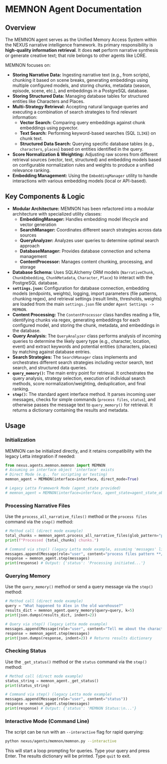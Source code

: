 # MEMNON Agent Documentation

## Overview

The MEMNON agent serves as the Unified Memory Access System within the NEXUS narrative intelligence framework. Its primary responsibility is **high-quality information retrieval**. It does **not** perform narrative synthesis or generate creative text; that role belongs to other agents like LORE.

MEMNON focuses on:

*   **Storing Narrative Data:** Ingesting narrative text (e.g., from scripts), chunking it based on scene breaks, generating embeddings using multiple configured models, and storing chunks, metadata (season, episode, scene, etc.), and embeddings in a PostgreSQL database.
*   **Storing Structured Data:** Managing database tables for structured entities like Characters and Places.
*   **Multi-Strategy Retrieval:** Accepting natural language queries and executing a combination of search strategies to find relevant information:
    *   **Vector Search:** Comparing query embeddings against chunk embeddings using pgvector.
    *   **Text Search:** Performing keyword-based searches (SQL `ILIKE`) on chunk text.
    *   **Structured Data Search:** Querying specific database tables (e.g., `characters`, `places`) based on entities identified in the query.
*   **Score Normalization & Weighting:** Adjusting raw scores from different retrieval sources (vector, text, structured) and embedding models based on configurable normalization rules and weights to produce a unified relevance ranking.
*   **Embedding Management:** Using the `EmbeddingManager` utility to handle interactions with various embedding models (local or API-based).

## Key Components & Logic

*   **Modular Architecture:** MEMNON has been refactored into a modular architecture with specialized utility classes:
    *   **EmbeddingManager:** Handles embedding model lifecycle and vector generation
    *   **SearchManager:** Coordinates different search strategies across data sources
    *   **QueryAnalyzer:** Analyzes user queries to determine optimal search approach
    *   **DatabaseManager:** Provides database connection and schema management
    *   **ContentProcessor:** Manages content chunking, processing, and storage
*   **Database Schema:** Uses SQLAlchemy ORM models (`NarrativeChunk`, `ChunkEmbedding`, `ChunkMetadata`, `Character`, `Place`) to interact with the PostgreSQL database.
*   **`settings.json`:** Configuration for database connection, embedding models (endpoints, weights), logging, import parameters (file patterns, chunking regex), and retrieval settings (result limits, thresholds, weights) are loaded from the main `settings.json` file under `Agent Settings -> MEMNON`.
*   **Content Processing:** The `ContentProcessor` class handles reading a file, identifying chunks via regex, generating embeddings for each configured model, and storing the chunk, metadata, and embeddings in the database.
*   **Query Analysis:** The `QueryAnalyzer` class performs analysis of incoming queries to determine the likely query type (e.g., character, location, event) and extract keywords and potential entities (characters, places) by matching against database entries.
*   **Search Strategies:** The `SearchManager` class implements and orchestrates different search strategies including vector search, text search, and structured data queries.
*   **`query_memory()`:** The main entry point for retrieval. It orchestrates the query analysis, strategy selection, execution of individual search methods, score normalization/weighting, deduplication, and final ranking.
*   **`step()`:** The standard agent interface method. It parses incoming user messages, checks for simple commands (`process files`, `status`), and otherwise passes the message text to `query_memory()` for retrieval. It returns a dictionary containing the results and metadata.

## Usage

### Initialization

MEMNON can be initialized directly, and it retains compatibility with the legacy Letta integration if needed:

```python
from nexus.agents.memnon.memnon import MEMNON
# Assuming an interface object 'interface' exists
# Direct Mode (e.g., for scripting or testing)
memnon_agent = MEMNON(interface=interface, direct_mode=True) 

# Legacy Letta Framework Mode (agent_state provided)
# memnon_agent = MEMNON(interface=interface, agent_state=agent_state_object)
```

### Processing Narrative Files

Use the `process_all_narrative_files()` method or the `process files` command via the `step()` method:

```python
# Method call (direct mode example)
total_chunks = memnon_agent.process_all_narrative_files(glob_pattern="path/to/your/narrative/*.md", limit=10)
print(f"Processed {total_chunks} chunks.")

# Command via step() (legacy Letta mode example, assuming 'messages' list)
messages.append(Message(role="user", content="process files pattern **/scripts/*.md"))
response = memnon_agent.step(messages) 
print(response) # Output: {'status': 'Processing initiated...'} 
```

### Querying Memory

Use the `query_memory()` method or send a query message via the `step()` method:

```python
# Method call (direct mode example)
query = "What happened to Alex in the old warehouse?"
results_dict = memnon_agent.query_memory(query=query, k=5)
print(json.dumps(results_dict, indent=2))

# Query via step() (legacy Letta mode example)
messages.append(Message(role="user", content="Tell me about the character named Silas."))
response = memnon_agent.step(messages)
print(json.dumps(response, indent=2)) # Returns results dictionary
```

### Checking Status

Use the `_get_status()` method or the `status` command via the `step()` method:

```python
# Method call (direct mode example)
status_string = memnon_agent._get_status()
print(status_string)

# Command via step() (legacy Letta mode example)
messages.append(Message(role="user", content="status"))
response = memnon_agent.step(messages)
print(response) # Output: {'status': 'MEMNON Status:\n...'}
```

### Interactive Mode (Command Line)

The script can be run with an `--interactive` flag for rapid querying:

```bash
python nexus/agents/memnon/memnon.py --interactive
```

This will start a loop prompting for queries. Type your query and press Enter. The results dictionary will be printed. Type `quit` to exit. 